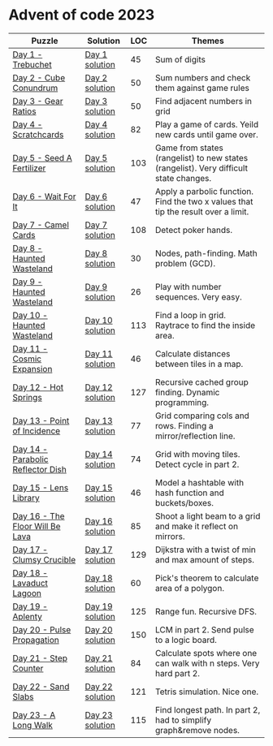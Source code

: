 # Advent of code 2023

| Puzzle                                                                    | Solution                                                           | LOC | Themes                                                                                |
|---------------------------------------------------------------------------|--------------------------------------------------------------------|-----|---------------------------------------------------------------------------------------|
| [Day 1 - Trebuchet](https://adventofcode.com/2023/day/1)                  | [Day 1 solution](src/main/kotlin/com/janneri/advent2023/Day01.kt)  | 45  | Sum of digits                                                                         |
| [Day 2 - Cube Conundrum](https://adventofcode.com/2023/day/2)             | [Day 2 solution](src/main/kotlin/com/janneri/advent2023/Day02.kt)  | 50  | Sum numbers and check them against game rules                                         |
| [Day 3 - Gear Ratios](https://adventofcode.com/2023/day/3)                | [Day 3 solution](src/main/kotlin/com/janneri/advent2023/Day03.kt)  | 50  | Find adjacent numbers in grid                                                         |
| [Day 4 - Scratchcards](https://adventofcode.com/2023/day/4)               | [Day 4 solution](src/main/kotlin/com/janneri/advent2023/Day04.kt)  | 82  | Play a game of cards. Yeild new cards until game over.                                |
| [Day 5 - Seed A Fertilizer](https://adventofcode.com/2023/day/5)          | [Day 5 solution](src/main/kotlin/com/janneri/advent2023/Day05.kt)  | 103 | Game from states (rangelist) to new states (rangelist). Very difficult state changes. |
| [Day 6 - Wait For It](https://adventofcode.com/2023/day/6)                | [Day 6 solution](src/main/kotlin/com/janneri/advent2023/Day06.kt)  | 47  | Apply a parbolic function. Find the two x values that tip the result over a limit.    |
| [Day 7 - Camel Cards](https://adventofcode.com/2023/day/7)                | [Day 7 solution](src/main/kotlin/com/janneri/advent2023/Day07.kt)  | 108 | Detect poker hands.                                                                   |
| [Day 8 - Haunted Wasteland](https://adventofcode.com/2023/day/8)          | [Day 8 solution](src/main/kotlin/com/janneri/advent2023/Day08.kt)  | 30  | Nodes, path-finding. Math problem (GCD).                                              |
| [Day 9 - Haunted Wasteland](https://adventofcode.com/2023/day/9)          | [Day 9 solution](src/main/kotlin/com/janneri/advent2023/Day09.kt)  | 26  | Play with number sequences. Very easy.                                                |
| [Day 10 - Haunted Wasteland](https://adventofcode.com/2023/day/10)        | [Day 10 solution](src/main/kotlin/com/janneri/advent2023/Day10.kt) | 113 | Find a loop in grid. Raytrace to find the inside area.                                |
| [Day 11 - Cosmic Expansion](https://adventofcode.com/2023/day/11)         | [Day 11 solution](src/main/kotlin/com/janneri/advent2023/Day11.kt) | 46  | Calculate distances between tiles in a map.                                           |
| [Day 12 - Hot Springs](https://adventofcode.com/2023/day/12)              | [Day 12 solution](src/main/kotlin/com/janneri/advent2023/Day12.kt) | 127 | Recursive cached group finding. Dynamic programming.                                  |
| [Day 13 - Point of Incidence](https://adventofcode.com/2023/day/13)       | [Day 13 solution](src/main/kotlin/com/janneri/advent2023/Day13.kt) | 77  | Grid comparing cols and rows. Finding a mirror/reflection line.                       |
| [Day 14 - Parabolic Reflector Dish](https://adventofcode.com/2023/day/14) | [Day 14 solution](src/main/kotlin/com/janneri/advent2023/Day14.kt) | 74  | Grid with moving tiles. Detect cycle in part 2.                                       |
| [Day 15 - Lens Library](https://adventofcode.com/2023/day/15)             | [Day 15 solution](src/main/kotlin/com/janneri/advent2023/Day15.kt) | 46  | Model a hashtable with hash function and buckets/boxes.                               |
| [Day 16 - The Floor Will Be Lava](https://adventofcode.com/2023/day/16)   | [Day 16 solution](src/main/kotlin/com/janneri/advent2023/Day16.kt) | 85  | Shoot a light beam to a grid and make it reflect on mirrors.                          |
| [Day 17 - Clumsy Crucible](https://adventofcode.com/2023/day/17)          | [Day 17 solution](src/main/kotlin/com/janneri/advent2023/Day17.kt) | 129 | Dijkstra with a twist of min and max amount of steps.                                 |
| [Day 18 - Lavaduct Lagoon](https://adventofcode.com/2023/day/18)          | [Day 18 solution](src/main/kotlin/com/janneri/advent2023/Day18.kt) | 60  | Pick's theorem to calculate area of a polygon.                                        |
| [Day 19 - Aplenty](https://adventofcode.com/2023/day/19)                  | [Day 19 solution](src/main/kotlin/com/janneri/advent2023/Day19.kt) | 125 | Range fun. Recursive DFS.                                                             |
| [Day 20 - Pulse Propagation](https://adventofcode.com/2023/day/20)        | [Day 20 solution](src/main/kotlin/com/janneri/advent2023/Day20.kt) | 150 | LCM in part 2. Send pulse to a logic board.                                           |
| [Day 21 - Step Counter](https://adventofcode.com/2023/day/21)             | [Day 21 solution](src/main/kotlin/com/janneri/advent2023/Day21.kt) | 84  | Calculate spots where one can walk with n steps. Very hard part 2.                    |
| [Day 22 - Sand Slabs](https://adventofcode.com/2023/day/22)               | [Day 22 solution](src/main/kotlin/com/janneri/advent2023/Day22.kt) | 121 | Tetris simulation. Nice one.                                                          |
| [Day 23 - A Long Walk](https://adventofcode.com/2023/day/23)              | [Day 23 solution](src/main/kotlin/com/janneri/advent2023/Day23.kt) | 115 | Find longest path. In part 2, had to simplify graph&remove nodes.                     |
